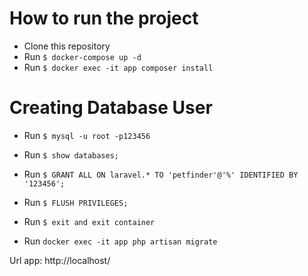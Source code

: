 # How to run the project
 * Clone this repository 
 * Run ``` $ docker-compose up -d ```
 * Run ``` $ docker exec -it app composer install ```


# Creating Database User
* Run ``` $ mysql -u root -p123456 ```
* Run ``` $ show databases; ```
* Run ``` $ GRANT ALL ON laravel.* TO 'petfinder'@'%' IDENTIFIED BY '123456'; ```
* Run ``` $ FLUSH PRIVILEGES; ```
* Run ``` $ exit and exit container ```

* Run ``` docker exec -it app php artisan migrate ```

Url app: http://localhost/
